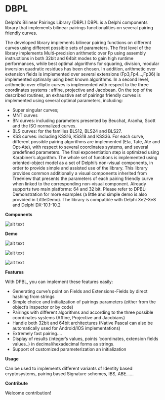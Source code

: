 ﻿# DBPL
Delphi’s Bilinear Pairings Library (DBPL)
DBPL is a Delphi components library that implements bilinear pairings functionalities on several pairing friendly curves. 

The developed library implements bilinear pairing functions on different curves using different possible sets of parameters. The first level of the library implements Multi-precision arithmetic over Fp using assembly instructions in both 32bit and 64bit modes to gain high runtime performances, while best optimal algorithms for squaring, division, modular inversion quadratic residues has been chosen.  In addition, arithmetic over extension fields is implemented over several extensions (Fp3,Fp4…,Fp36) is implemented optimally using best known algorithms. In a second level, arithmetic over elliptic curves is implemented with respect to the three coordinates systems   : affine, projective and Jacobean. On the top of the described routines, an exhaustive set of pairings friendly curves is implemented using several optimal parameters, including:
-	Super singular curves;
-	MNT curves
-	BN curves: including parameters presented by Beuchat, Aranha, Scott and the ISO normalized curves.
-	BLS curves: for the families    BLS12, BLS24 and BLS27.
-	KSS curves: including KSS16, KSS18 and KSS36.
For each curve, different possible pairing algorithms are implemented (Eta, Tate, Ate and Opt-Ate), with respect to several coordinates systems, and several predefined parameters. The final exponentiation step is optimized using Karabiner’s algorithm. The whole set of functions is implemented using oriented-object model as a set of Delphi’s non-visual components, in order to provide simple and assisted use of the library. This library provides common additionally a visual components inherited from TreeView that presents the parameters of each pairing friendly curve when linked to the corresponding non-visual component. Already supports two main platforms: 64 and 32 bit.
Please refer to DPBL-Demonstration for more examples (a little and simple demo is also provided in LittleDemo).
The library is compatible with Delphi Xe2-Xe8 and Delphi DX-10.1-10.2

**Components**  

![alt text](https://github.com/kamel78/DBPL/blob/master/Compoents.png)

**Demo**  

![alt text](https://github.com/kamel78/DBPL/blob/master/Appdemo.png)

![alt text](https://github.com/kamel78/DBPL/blob/master/BLS.png)

![alt text](https://github.com/kamel78/DBPL/blob/master/BLSDemo.png)

**Features** 

With DPBL, you can implement these features easily:
-	Generating curve’s point on Fields and Extensions-Fields by direct hashing from strings
-	Simple choice and initialization of pairings parameters (either from the object’s inspector or by code)
-	Pairings with different algorithms and according to the three possible coordinates systems (Affine, Projective and Jacobians)
-	Handle both 32bit and 64bit architectures (Native Pascal can also be automatically used for Android/IOS implementations)   
-	Extremely fast pairing….
-	Display of results (integer’s values, points ‘coordinates, extension fields values..) in decimal/hexadecimal forms as strings.
-	Support of customized parameterization  an initialization

**Usage** 

Can be used to implements different variants of Identity based cryptosystems, pairing based Signature schemes, IBS, ABE…… 

**Contribute** 

Welcome contribution! 

